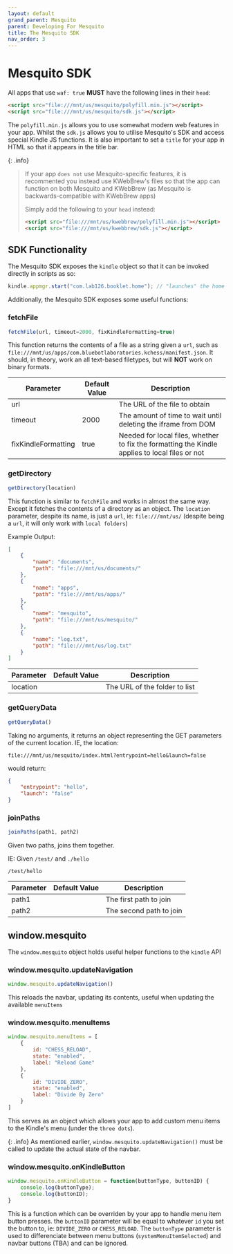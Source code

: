 ```yaml
---
layout: default
grand_parent: Mesquito
parent: Developing For Mesquito
title: The Mesquito SDK
nav_order: 3
---
```


# Mesquito SDK
All apps that use `waf: true` **MUST** have the following lines in their `head`:
~~~html
<script src="file:///mnt/us/mesquito/polyfill.min.js"></script>
<script src="file:///mnt/us/mesquito/sdk.js"></script>
~~~

The `polyfill.min.js` allows you to use somewhat modern web features in your app. Whilst the `sdk.js` allows you to utilise Mesquito's SDK and access special Kindle JS functions.
It is also important to set a `title` for your app in HTML so that it appears in the title bar.

{: .info}
> If your app `does not` use Mesquito-specific features, it is recommented you instead use KWebBrew's files so that the app can function on both Mesquito and KWebBrew (as Mesquito is backwards-compatible with KWebBrew apps)
>
> Simply add the following to your `head` instead:
> ~~~html
> <script src="file:///mnt/us/kwebbrew/polyfill.min.js"></script>
> <script src="file:///mnt/us/kwebbrew/sdk.js"></script>
> ~~~

## SDK Functionality
The Mesquito SDK exposes the `kindle` object so that it can be invoked directly in scripts as so:
~~~js
kindle.appmgr.start("com.lab126.booklet.home"); // "launches" the home app (just goes home)
~~~

Additionally, the Mesquito SDK exposes some useful functions:
### fetchFile
~~~js
fetchFile(url, timeout=2000, fixKindleFormatting=true)
~~~
This function returns the contents of a file as a string given a `url`, such as `file:///mnt/us/apps/com.bluebotlaboratories.kchess/manifest.json`.
It should, in theory, work an all text-based filetypes, but will **NOT** work on binary formats.

| Parameter           | Default Value | Description                                                                                    |
|---------------------|---------------|------------------------------------------------------------------------------------------------|
| url                 |               | The URL of the file to obtain                                                                  |
| timeout             | 2000          | The amount of time to wait until deleting the iframe from DOM                                  |
| fixKindleFormatting | true          | Needed for local files, whether to fix the formatting the Kindle applies to local files or not |


### getDirectory
~~~js
getDirectory(location)
~~~
This function is similar to `fetchFile` and works in almost the same way. Except it fetches the contents of a directory as an object. The `location` parameter, despite its name, is just a `url`, ie: `file:///mnt/us/` (despite being a `url`, it will only work with `local folders`)

Example Output:
~~~json
[
    {
        "name": "documents",
        "path": "file:///mnt/us/documents/"
    },
    {
        "name": "apps",
        "path": "file:///mnt/us/apps/"
    },
    {
        "name": "mesquito",
        "path": "file:///mnt/us/mesquito/"
    },
    {
        "name": "log.txt",
        "path": "file:///mnt/us/log.txt"
    }
]
~~~

| Parameter | Default Value | Description                   |
|-----------|---------------|-------------------------------|
| location  |               | The URL of the folder to list |


### getQueryData
~~~js
getQueryData()
~~~

Taking no arguments, it returns an object representing the GET parameters of the current location.
IE, the location:
~~~
file:///mnt/us/mesquito/index.html?entrypoint=hello&launch=false
~~~

would return:
~~~json
{
    "entrypoint": "hello",
    "launch": "false"
}
~~~

### joinPaths
~~~js
joinPaths(path1, path2)
~~~

Given two paths, joins them together.

IE: Given `/test/` and `./hello`
~~~
/test/hello
~~~

| Parameter | Default Value | Description             |
|-----------|---------------|-------------------------|
| path1     |               | The first path to join  |
| path2     |               | The second path to join |


## window.mesquito
The `window.mesquito` object holds useful helper functions to the `kindle` API

### window.mesquito.updateNavigation
~~~js
window.mesquito.updateNavigation()
~~~

This reloads the navbar, updating its contents, useful when updating the available `menuItems`

### window.mesquito.menuItems
~~~js
window.mesquito.menuItems = [
    {
        id: "CHESS_RELOAD",
        state: "enabled",
        label: "Reload Game"
    },
    {
        id: "DIVIDE_ZERO",
        state: "enabled",
        label: "Divide By Zero"
    }
]
~~~

This serves as an object which allows your app to add custom menu items to the Kindle's menu (under the `three dots`).

{: .info}
As mentioned earlier, `window.mesquito.updateNavigation()` must be called to update the actual state of the navbar.


### window.mesquito.onKindleButton
~~~js
window.mesquito.onKindleButton = function(buttonType, buttonID) {
    console.log(buttonType);
    console.log(buttonID);
}
~~~

This is a function which can be overriden by your app to handle menu item button presses. the `buttonID` parameter will be equal to whatever `id` you set the button to, ie: `DIVIDE_ZERO` or `CHESS_RELOAD`. The `buttonType` parameter is used to differenciate between menu buttons (`systemMenuItemSelected`) and navbar buttons (TBA) and can be ignored.